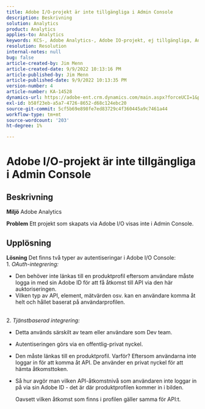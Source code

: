 ```yaml
---
title: Adobe I/O-projekt är inte tillgängliga i Admin Console
description: Beskrivning
solution: Analytics
product: Analytics
applies-to: Analytics
keywords: KCS-, Adobe Analytics-, Adobe IO-projekt, ej tillgängliga, Admin Console, OAuth-integrering, tjänstbaserad integrering
resolution: Resolution
internal-notes: null
bug: false
article-created-by: Jim Menn
article-created-date: 9/9/2022 10:13:16 PM
article-published-by: Jim Menn
article-published-date: 9/9/2022 10:13:35 PM
version-number: 4
article-number: KA-14528
dynamics-url: https://adobe-ent.crm.dynamics.com/main.aspx?forceUCI=1&pagetype=entityrecord&etn=knowledgearticle&id=79289e96-8c30-ed11-9db1-0022480866ad
exl-id: b58f23eb-a5a7-4726-8652-d68c124ebc20
source-git-commit: 5cf5b69e898fe7ed83729c4f360445a9c7461a44
workflow-type: tm+mt
source-wordcount: '203'
ht-degree: 1%

---
```


# Adobe I/O-projekt är inte tillgängliga i Admin Console

## Beskrivning


<b>Miljö</b>
Adobe Analytics

<b>Problem</b>
Ett projekt som skapats via Adobe I/O visas inte i Admin Console.


## Upplösning


<b>Lösning</b>
Det finns två typer av autentiseringar i Adobe I/O Console:
<br>1. *OAuth-integrering:*
- Den behöver inte länkas till en produktprofil eftersom användare måste logga in med sin Adobe ID för att få åtkomst till API via den här auktoriseringen.
- Vilken typ av API, element, mätvärden osv. kan en användare komma åt helt och hållet baserat på användarprofilen.

<br>2. *Tjänstbaserad integrering:*
- Detta används särskilt av team eller användare som Dev team.


- Autentiseringen görs via en offentlig-privat nyckel.


- Den måste länkas till en produktprofil. Varför? Eftersom användarna inte loggar in för att komma åt API. De använder en privat nyckel för att hämta åtkomsttoken.
- Så hur avgör man vilken API-åtkomstnivå som användaren inte loggar in på via sin Adobe ID - det är där produktprofilen kommer in i bilden.

  Oavsett vilken åtkomst som finns i profilen gäller samma för API:t.
